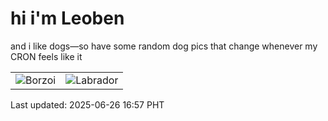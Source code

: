# hi i'm Leoben

and i like dogs—so have some random dog pics that change whenever my CRON feels like it

|  |  |
|--------|----------|
| ![Borzoi](https://random-dog-vercel.vercel.app/api/random-borzoi?v=1750928235) | ![Labrador](https://random-dog-vercel.vercel.app/api/random-labrador?v=1750928235) |

Last updated: 2025-06-26 16:57 PHT
